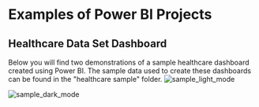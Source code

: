 # Examples of Power BI Projects

## Healthcare Data Set Dashboard
Below you will find two demonstrations of a sample healthcare dashboard created using Power BI. The sample data used to create these dashboards can be found in the "healthcare sample" folder.
![sample_light_mode](https://github.com/user-attachments/assets/96692b1b-3ccc-481b-8724-c90eae9ffb94)

![sample_dark_mode](https://github.com/user-attachments/assets/2a3b8b6d-5667-4fb4-8e36-1c8702a1481b)
